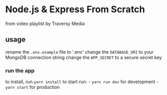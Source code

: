 # Node.js & Express From Scratch

from video playlist by Traversy Media

## usage

rename the `.env.example` file to '.env'
change the `DATABASE_URI` to your MongoDB connection string
change the `APP_SECRET` to a secure secret key

### run the app

to install, run `yarn install`
to start run:
    -  `yarn run dev` for development
    -  `yarn start` for production

